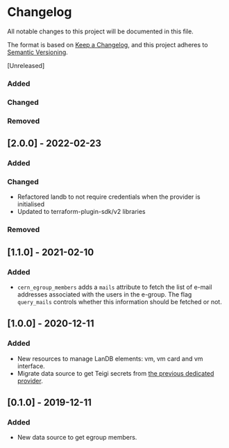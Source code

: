 # Changelog

All notable changes to this project will be documented in this file.

The format is based on [Keep a Changelog](https://keepachangelog.com/en/1.0.0/),
and this project adheres to [Semantic Versioning](https://semver.org/spec/v2.0.0.html).

[Unreleased]

### Added

### Changed

### Removed

## [2.0.0] - 2022-02-23

### Added

### Changed

- Refactored landb to not require credentials when the provider is initialised
- Updated to terraform-plugin-sdk/v2 libraries

### Removed

## [1.1.0] - 2021-02-10

### Added

- `cern_egroup_members` adds a `mails` attribute to fetch the list of e-mail addresses associated with the users in the e-group. The flag `query_mails` controls whether this information should be fetched or not.

## [1.0.0] - 2020-12-11

### Added

- New resources to manage LanDB elements: vm, vm card and vm interface.
- Migrate data source to get Teigi secrets from [the previous dedicated provider](https://gitlab.cern.ch/batch-team/infra/terraform-provider-teigi).

## [0.1.0] - 2019-12-11

### Added

- New data source to get egroup members.
